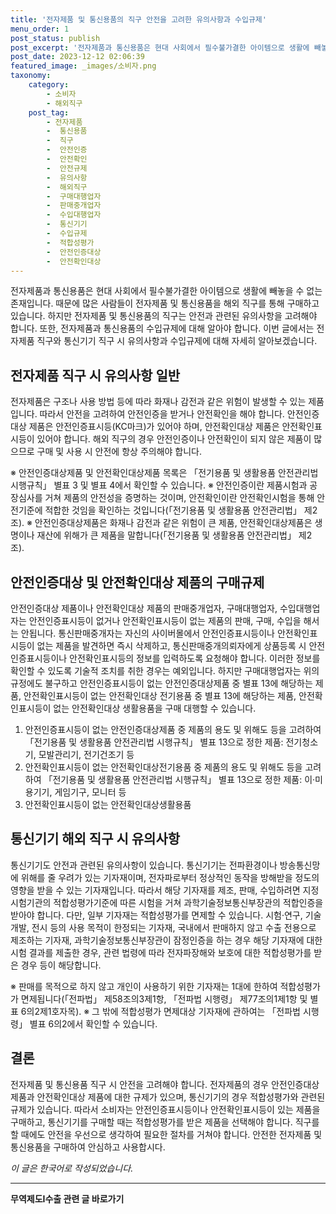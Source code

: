 ```yaml
---
title: '전자제품 및 통신용품의 직구 안전을 고려한 유의사항과 수입규제'
menu_order: 1
post_status: publish
post_excerpt: '전자제품과 통신용품은 현대 사회에서 필수불가결한 아이템으로 생활에 빼놓을 수 없는 존재입니다. 때문에 많은 사람들이 전자제품 및 통신용품을 해외 직구를 통해 구매하고 있습니다. 하지만 전자제품 및 통신용품의 직구는 안전과 관련된 유의사항을 고려해야 합니다. 또한, 전자제품과 통신용품의 수입규제에 대해 알아야 합니다. 이번 글에서는 전자제품 직구와 통신기기 직구 시 유의사항과 수입규제에 대해 자세히 알아보겠습니다.'
post_date: 2023-12-12 02:06:39
featured_image: _images/소비자.png
taxonomy:
    category:
        - 소비자
        - 해외직구
    post_tag:
        - 전자제품
        -  통신용품
        -  직구
        -  안전인증
        -  안전확인
        -  안전규제
        -  유의사항
        -  해외직구
        -  구매대행업자
        -  판매중개업자
        -  수입대행업자
        -  통신기기
        -  수입규제
        -  적합성평가
        -  안전인증대상
        -  안전확인대상
---
```



전자제품과 통신용품은 현대 사회에서 필수불가결한 아이템으로 생활에 빼놓을 수 없는 존재입니다. 때문에 많은 사람들이 전자제품 및 통신용품을 해외 직구를 통해 구매하고 있습니다. 하지만 전자제품 및 통신용품의 직구는 안전과 관련된 유의사항을 고려해야 합니다. 또한, 전자제품과 통신용품의 수입규제에 대해 알아야 합니다. 이번 글에서는 전자제품 직구와 통신기기 직구 시 유의사항과 수입규제에 대해 자세히 알아보겠습니다.

## 전자제품 직구 시 유의사항 일반

전자제품은 구조나 사용 방법 등에 따라 화재나 감전과 같은 위험이 발생할 수 있는 제품입니다. 따라서 안전을 고려하여 안전인증을 받거나 안전확인을 해야 합니다. 안전인증대상 제품은 안전인증표시등(KC마크)가 있어야 하며, 안전확인대상 제품은 안전확인표시등이 있어야 합니다. 해외 직구의 경우 안전인증이나 안전확인이 되지 않은 제품이 많으므로 구매 및 사용 시 안전에 항상 주의해야 합니다.

※ 안전인증대상제품 및 안전확인대상제품 목록은 「전기용품 및 생활용품 안전관리법 시행규칙」 별표 3 및 별표 4에서 확인할 수 있습니다.
※ 안전인증이란 제품시험과 공장심사를 거쳐 제품의 안전성을 증명하는 것이며, 안전확인이란 안전확인시험을 통해 안전기준에 적합한 것임을 확인하는 것입니다(「전기용품 및 생활용품 안전관리법」 제2조).
※ 안전인증대상제품은 화재나 감전과 같은 위험이 큰 제품, 안전확인대상제품은 생명이나 재산에 위해가 큰 제품을 말합니다(「전기용품 및 생활용품 안전관리법」 제2조).

## 안전인증대상 및 안전확인대상 제품의 구매규제

안전인증대상 제품이나 안전확인대상 제품의 판매중개업자, 구매대행업자, 수입대행업자는 안전인증표시등이 없거나 안전확인표시등이 없는 제품의 판매, 구매, 수입을 해서는 안됩니다. 통신판매중개자는 자신의 사이버몰에서 안전인증표시등이나 안전확인표시등이 없는 제품을 발견하면 즉시 삭제하고, 통신판매중개의뢰자에게 상품등록 시 안전인증표시등이나 안전확인표시등의 정보를 입력하도록 요청해야 합니다. 이러한 정보를 확인할 수 있도록 기술적 조치를 취한 경우는 예외입니다. 하지만 구매대행업자는 위의 규정에도 불구하고 안전인증표시등이 없는 안전인증대상제품 중 별표 13에 해당하는 제품, 안전확인표시등이 없는 안전확인대상 전기용품 중 별표 13에 해당하는 제품, 안전확인표시등이 없는 안전확인대상 생활용품을 구매 대행할 수 있습니다.

1. 안전인증표시등이 없는 안전인증대상제품 중 제품의 용도 및 위해도 등을 고려하여 「전기용품 및 생활용품 안전관리법 시행규칙」 별표 13으로 정한 제품: 전기청소기, 모발관리기, 전기건조기 등
2. 안전확인표시등이 없는 안전확인대상전기용품 중 제품의 용도 및 위해도 등을 고려하여 「전기용품 및 생활용품 안전관리법 시행규칙」 별표 13으로 정한 제품: 이·미용기기, 게임기구, 모니터 등
3. 안전확인표시등이 없는 안전확인대상생활용품

## 통신기기 해외 직구 시 유의사항

통신기기도 안전과 관련된 유의사항이 있습니다. 통신기기는 전파환경이나 방송통신망에 위해를 줄 우려가 있는 기자재이며, 전자파로부터 정상적인 동작을 방해받을 정도의 영향을 받을 수 있는 기자재입니다. 따라서 해당 기자재를 제조, 판매, 수입하려면 지정시험기관의 적합성평가기준에 따른 시험을 거쳐 과학기술정보통신부장관의 적합인증을 받아야 합니다. 다만, 일부 기자재는 적합성평가를 면제할 수 있습니다. 시험·연구, 기술개발, 전시 등의 사용 목적이 한정되는 기자재, 국내에서 판매하지 않고 수출 전용으로 제조하는 기자재, 과학기술정보통신부장관이 잠정인증을 하는 경우 해당 기자재에 대한 시험 결과를 제출한 경우, 관련 법령에 따라 전자파장해와 보호에 대한 적합성평가를 받은 경우 등이 해당합니다.

※ 판매를 목적으로 하지 않고 개인이 사용하기 위한 기자재는 1대에 한하여 적합성평가가 면제됩니다(「전파법」 제58조의3제1항, 「전파법 시행령」 제77조의1제1항 및 별표 6의2제1호자목).
※ 그 밖에 적합성평가 면제대상 기자재에 관하여는 「전파법 시행령」 별표 6의2에서 확인할 수 있습니다.

## 결론

전자제품 및 통신용품 직구 시 안전을 고려해야 합니다. 전자제품의 경우 안전인증대상 제품과 안전확인대상 제품에 대한 규제가 있으며, 통신기기의 경우 적합성평가와 관련된 규제가 있습니다. 따라서 소비자는 안전인증표시등이나 안전확인표시등이 있는 제품을 구매하고, 통신기기를 구매할 때는 적합성평가를 받은 제품을 선택해야 합니다. 직구를 할 때에도 안전을 우선으로 생각하여 필요한 절차를 거쳐야 합니다. 안전한 전자제품 및 통신용품을 구매하여 안심하고 사용합시다.

*이 글은 한국어로 작성되었습니다.*
<!-- wp:separator -->
<hr class="wp-block-separator has-alpha-channel-opacity"/>
<!-- /wp:separator -->

<!-- wp:group {"backgroundColor":"base","layout":{"type":"constrained"}} -->
<div class="wp-block-group has-base-background-color has-background"><!-- wp:paragraph {"align":"center","fontSize":"medium"} -->
<p class="has-text-align-center has-large-font-size"><strong>무역제도Ⅰ수출 관련 글 바로가기</strong></p>
<!-- /wp:paragraph -->


<!-- wp:latest-posts
{"categories":[{"id":14332,"count":19,"description":"","link":"https://uknowlaw.com/category/%eb%ac%b4%ec%97%ad%ec%a0%9c%eb%8f%84%e2%85%b0%ec%88%98%ec%b6%9c/","name":"무역제도Ⅰ수출","slug":"무역제도Ⅰ수출","taxonomy":"category","parent":0,"meta":[],"_links":{"self":[{"href":"https://uknowlaw.com/wp-json/wp/v2/categories/14332"}],"collection":[{"href":"https://uknowlaw.com/wp-json/wp/v2/categories"}],"about":[{"href":"https://uknowlaw.com/wp-json/wp/v2/taxonomies/category"}],"wp:post_type":[{"href":"https://uknowlaw.com/wp-json/wp/v2/posts?categories=14332"}],"curies":[{"name":"wp","href":"https://api.w.org/{rel}","templated":true}]}}],"postsToShow":100,"excerptLength":28,"postLayout":"grid","columns":2,"featuredImageAlign":"left","featuredImageSizeSlug":"large","fontSize":"small"} /--></div>
<!-- /wp:group -->